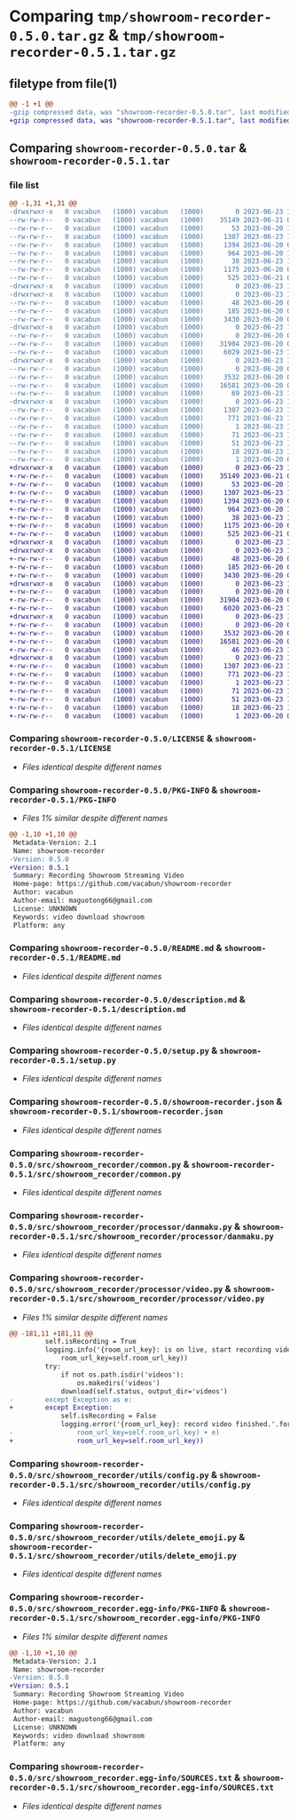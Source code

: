 # Comparing `tmp/showroom-recorder-0.5.0.tar.gz` & `tmp/showroom-recorder-0.5.1.tar.gz`

## filetype from file(1)

```diff
@@ -1 +1 @@
-gzip compressed data, was "showroom-recorder-0.5.0.tar", last modified: Fri Jun 23 17:16:36 2023, max compression
+gzip compressed data, was "showroom-recorder-0.5.1.tar", last modified: Fri Jun 23 17:53:44 2023, max compression
```

## Comparing `showroom-recorder-0.5.0.tar` & `showroom-recorder-0.5.1.tar`

### file list

```diff
@@ -1,31 +1,31 @@
-drwxrwxr-x   0 vacabun   (1000) vacabun   (1000)        0 2023-06-23 17:16:36.923225 showroom-recorder-0.5.0/
--rw-rw-r--   0 vacabun   (1000) vacabun   (1000)    35149 2023-06-21 05:55:33.000000 showroom-recorder-0.5.0/LICENSE
--rw-rw-r--   0 vacabun   (1000) vacabun   (1000)       53 2023-06-20 10:03:45.000000 showroom-recorder-0.5.0/MANIFEST.in
--rw-rw-r--   0 vacabun   (1000) vacabun   (1000)     1307 2023-06-23 17:16:36.923225 showroom-recorder-0.5.0/PKG-INFO
--rw-rw-r--   0 vacabun   (1000) vacabun   (1000)     1394 2023-06-20 09:47:38.000000 showroom-recorder-0.5.0/README.md
--rw-rw-r--   0 vacabun   (1000) vacabun   (1000)      964 2023-06-20 10:02:46.000000 showroom-recorder-0.5.0/description.md
--rw-rw-r--   0 vacabun   (1000) vacabun   (1000)       38 2023-06-23 17:16:36.927225 showroom-recorder-0.5.0/setup.cfg
--rw-rw-r--   0 vacabun   (1000) vacabun   (1000)     1175 2023-06-20 09:59:51.000000 showroom-recorder-0.5.0/setup.py
--rw-rw-r--   0 vacabun   (1000) vacabun   (1000)      525 2023-06-21 05:43:58.000000 showroom-recorder-0.5.0/showroom-recorder.json
-drwxrwxr-x   0 vacabun   (1000) vacabun   (1000)        0 2023-06-23 17:16:36.915225 showroom-recorder-0.5.0/src/
-drwxrwxr-x   0 vacabun   (1000) vacabun   (1000)        0 2023-06-23 17:16:36.923225 showroom-recorder-0.5.0/src/showroom_recorder/
--rw-rw-r--   0 vacabun   (1000) vacabun   (1000)       48 2023-06-20 09:35:33.000000 showroom-recorder-0.5.0/src/showroom_recorder/__init__.py
--rw-rw-r--   0 vacabun   (1000) vacabun   (1000)      185 2023-06-20 09:35:33.000000 showroom-recorder-0.5.0/src/showroom_recorder/__main__.py
--rw-rw-r--   0 vacabun   (1000) vacabun   (1000)     3430 2023-06-20 09:35:33.000000 showroom-recorder-0.5.0/src/showroom_recorder/common.py
-drwxrwxr-x   0 vacabun   (1000) vacabun   (1000)        0 2023-06-23 17:16:36.923225 showroom-recorder-0.5.0/src/showroom_recorder/processor/
--rw-rw-r--   0 vacabun   (1000) vacabun   (1000)        0 2023-06-20 09:35:33.000000 showroom-recorder-0.5.0/src/showroom_recorder/processor/__init__.py
--rw-rw-r--   0 vacabun   (1000) vacabun   (1000)    31904 2023-06-20 09:35:33.000000 showroom-recorder-0.5.0/src/showroom_recorder/processor/danmaku.py
--rw-rw-r--   0 vacabun   (1000) vacabun   (1000)     6029 2023-06-23 17:16:06.000000 showroom-recorder-0.5.0/src/showroom_recorder/processor/video.py
-drwxrwxr-x   0 vacabun   (1000) vacabun   (1000)        0 2023-06-23 17:16:36.923225 showroom-recorder-0.5.0/src/showroom_recorder/utils/
--rw-rw-r--   0 vacabun   (1000) vacabun   (1000)        0 2023-06-20 09:35:33.000000 showroom-recorder-0.5.0/src/showroom_recorder/utils/__init__.py
--rw-rw-r--   0 vacabun   (1000) vacabun   (1000)     3532 2023-06-20 09:35:33.000000 showroom-recorder-0.5.0/src/showroom_recorder/utils/config.py
--rw-rw-r--   0 vacabun   (1000) vacabun   (1000)    16581 2023-06-20 09:35:33.000000 showroom-recorder-0.5.0/src/showroom_recorder/utils/delete_emoji.py
--rw-rw-r--   0 vacabun   (1000) vacabun   (1000)       69 2023-06-23 17:16:19.000000 showroom-recorder-0.5.0/src/showroom_recorder/version.py
-drwxrwxr-x   0 vacabun   (1000) vacabun   (1000)        0 2023-06-23 17:16:36.923225 showroom-recorder-0.5.0/src/showroom_recorder.egg-info/
--rw-rw-r--   0 vacabun   (1000) vacabun   (1000)     1307 2023-06-23 17:16:36.000000 showroom-recorder-0.5.0/src/showroom_recorder.egg-info/PKG-INFO
--rw-rw-r--   0 vacabun   (1000) vacabun   (1000)      771 2023-06-23 17:16:36.000000 showroom-recorder-0.5.0/src/showroom_recorder.egg-info/SOURCES.txt
--rw-rw-r--   0 vacabun   (1000) vacabun   (1000)        1 2023-06-23 17:16:36.000000 showroom-recorder-0.5.0/src/showroom_recorder.egg-info/dependency_links.txt
--rw-rw-r--   0 vacabun   (1000) vacabun   (1000)       71 2023-06-23 17:16:36.000000 showroom-recorder-0.5.0/src/showroom_recorder.egg-info/entry_points.txt
--rw-rw-r--   0 vacabun   (1000) vacabun   (1000)       51 2023-06-23 17:16:36.000000 showroom-recorder-0.5.0/src/showroom_recorder.egg-info/requires.txt
--rw-rw-r--   0 vacabun   (1000) vacabun   (1000)       18 2023-06-23 17:16:36.000000 showroom-recorder-0.5.0/src/showroom_recorder.egg-info/top_level.txt
--rw-rw-r--   0 vacabun   (1000) vacabun   (1000)        1 2023-06-20 09:30:11.000000 showroom-recorder-0.5.0/src/showroom_recorder.egg-info/zip-safe
+drwxrwxr-x   0 vacabun   (1000) vacabun   (1000)        0 2023-06-23 17:53:44.503310 showroom-recorder-0.5.1/
+-rw-rw-r--   0 vacabun   (1000) vacabun   (1000)    35149 2023-06-21 05:55:33.000000 showroom-recorder-0.5.1/LICENSE
+-rw-rw-r--   0 vacabun   (1000) vacabun   (1000)       53 2023-06-20 10:03:45.000000 showroom-recorder-0.5.1/MANIFEST.in
+-rw-rw-r--   0 vacabun   (1000) vacabun   (1000)     1307 2023-06-23 17:53:44.503310 showroom-recorder-0.5.1/PKG-INFO
+-rw-rw-r--   0 vacabun   (1000) vacabun   (1000)     1394 2023-06-20 09:47:38.000000 showroom-recorder-0.5.1/README.md
+-rw-rw-r--   0 vacabun   (1000) vacabun   (1000)      964 2023-06-20 10:02:46.000000 showroom-recorder-0.5.1/description.md
+-rw-rw-r--   0 vacabun   (1000) vacabun   (1000)       38 2023-06-23 17:53:44.503310 showroom-recorder-0.5.1/setup.cfg
+-rw-rw-r--   0 vacabun   (1000) vacabun   (1000)     1175 2023-06-20 09:59:51.000000 showroom-recorder-0.5.1/setup.py
+-rw-rw-r--   0 vacabun   (1000) vacabun   (1000)      525 2023-06-21 05:43:58.000000 showroom-recorder-0.5.1/showroom-recorder.json
+drwxrwxr-x   0 vacabun   (1000) vacabun   (1000)        0 2023-06-23 17:53:44.499310 showroom-recorder-0.5.1/src/
+drwxrwxr-x   0 vacabun   (1000) vacabun   (1000)        0 2023-06-23 17:53:44.499310 showroom-recorder-0.5.1/src/showroom_recorder/
+-rw-rw-r--   0 vacabun   (1000) vacabun   (1000)       48 2023-06-20 09:35:33.000000 showroom-recorder-0.5.1/src/showroom_recorder/__init__.py
+-rw-rw-r--   0 vacabun   (1000) vacabun   (1000)      185 2023-06-20 09:35:33.000000 showroom-recorder-0.5.1/src/showroom_recorder/__main__.py
+-rw-rw-r--   0 vacabun   (1000) vacabun   (1000)     3430 2023-06-20 09:35:33.000000 showroom-recorder-0.5.1/src/showroom_recorder/common.py
+drwxrwxr-x   0 vacabun   (1000) vacabun   (1000)        0 2023-06-23 17:53:44.503310 showroom-recorder-0.5.1/src/showroom_recorder/processor/
+-rw-rw-r--   0 vacabun   (1000) vacabun   (1000)        0 2023-06-20 09:35:33.000000 showroom-recorder-0.5.1/src/showroom_recorder/processor/__init__.py
+-rw-rw-r--   0 vacabun   (1000) vacabun   (1000)    31904 2023-06-20 09:35:33.000000 showroom-recorder-0.5.1/src/showroom_recorder/processor/danmaku.py
+-rw-rw-r--   0 vacabun   (1000) vacabun   (1000)     6020 2023-06-23 17:51:42.000000 showroom-recorder-0.5.1/src/showroom_recorder/processor/video.py
+drwxrwxr-x   0 vacabun   (1000) vacabun   (1000)        0 2023-06-23 17:53:44.503310 showroom-recorder-0.5.1/src/showroom_recorder/utils/
+-rw-rw-r--   0 vacabun   (1000) vacabun   (1000)        0 2023-06-20 09:35:33.000000 showroom-recorder-0.5.1/src/showroom_recorder/utils/__init__.py
+-rw-rw-r--   0 vacabun   (1000) vacabun   (1000)     3532 2023-06-20 09:35:33.000000 showroom-recorder-0.5.1/src/showroom_recorder/utils/config.py
+-rw-rw-r--   0 vacabun   (1000) vacabun   (1000)    16581 2023-06-20 09:35:33.000000 showroom-recorder-0.5.1/src/showroom_recorder/utils/delete_emoji.py
+-rw-rw-r--   0 vacabun   (1000) vacabun   (1000)       46 2023-06-23 17:53:09.000000 showroom-recorder-0.5.1/src/showroom_recorder/version.py
+drwxrwxr-x   0 vacabun   (1000) vacabun   (1000)        0 2023-06-23 17:53:44.503310 showroom-recorder-0.5.1/src/showroom_recorder.egg-info/
+-rw-rw-r--   0 vacabun   (1000) vacabun   (1000)     1307 2023-06-23 17:53:44.000000 showroom-recorder-0.5.1/src/showroom_recorder.egg-info/PKG-INFO
+-rw-rw-r--   0 vacabun   (1000) vacabun   (1000)      771 2023-06-23 17:53:44.000000 showroom-recorder-0.5.1/src/showroom_recorder.egg-info/SOURCES.txt
+-rw-rw-r--   0 vacabun   (1000) vacabun   (1000)        1 2023-06-23 17:53:44.000000 showroom-recorder-0.5.1/src/showroom_recorder.egg-info/dependency_links.txt
+-rw-rw-r--   0 vacabun   (1000) vacabun   (1000)       71 2023-06-23 17:53:44.000000 showroom-recorder-0.5.1/src/showroom_recorder.egg-info/entry_points.txt
+-rw-rw-r--   0 vacabun   (1000) vacabun   (1000)       51 2023-06-23 17:53:44.000000 showroom-recorder-0.5.1/src/showroom_recorder.egg-info/requires.txt
+-rw-rw-r--   0 vacabun   (1000) vacabun   (1000)       18 2023-06-23 17:53:44.000000 showroom-recorder-0.5.1/src/showroom_recorder.egg-info/top_level.txt
+-rw-rw-r--   0 vacabun   (1000) vacabun   (1000)        1 2023-06-20 09:30:11.000000 showroom-recorder-0.5.1/src/showroom_recorder.egg-info/zip-safe
```

### Comparing `showroom-recorder-0.5.0/LICENSE` & `showroom-recorder-0.5.1/LICENSE`

 * *Files identical despite different names*

### Comparing `showroom-recorder-0.5.0/PKG-INFO` & `showroom-recorder-0.5.1/PKG-INFO`

 * *Files 1% similar despite different names*

```diff
@@ -1,10 +1,10 @@
 Metadata-Version: 2.1
 Name: showroom-recorder
-Version: 0.5.0
+Version: 0.5.1
 Summary: Recording Showroom Streaming Video
 Home-page: https://github.com/vacabun/showroom-recorder
 Author: vacabun
 Author-email: maguotong66@gmail.com
 License: UNKNOWN
 Keywords: video download showroom
 Platform: any
```

### Comparing `showroom-recorder-0.5.0/README.md` & `showroom-recorder-0.5.1/README.md`

 * *Files identical despite different names*

### Comparing `showroom-recorder-0.5.0/description.md` & `showroom-recorder-0.5.1/description.md`

 * *Files identical despite different names*

### Comparing `showroom-recorder-0.5.0/setup.py` & `showroom-recorder-0.5.1/setup.py`

 * *Files identical despite different names*

### Comparing `showroom-recorder-0.5.0/showroom-recorder.json` & `showroom-recorder-0.5.1/showroom-recorder.json`

 * *Files identical despite different names*

### Comparing `showroom-recorder-0.5.0/src/showroom_recorder/common.py` & `showroom-recorder-0.5.1/src/showroom_recorder/common.py`

 * *Files identical despite different names*

### Comparing `showroom-recorder-0.5.0/src/showroom_recorder/processor/danmaku.py` & `showroom-recorder-0.5.1/src/showroom_recorder/processor/danmaku.py`

 * *Files identical despite different names*

### Comparing `showroom-recorder-0.5.0/src/showroom_recorder/processor/video.py` & `showroom-recorder-0.5.1/src/showroom_recorder/processor/video.py`

 * *Files 1% similar despite different names*

```diff
@@ -181,11 +181,11 @@
         self.isRecording = True
         logging.info('{room_url_key}: is on live, start recording video.'.format(
             room_url_key=self.room_url_key))
         try:
             if not os.path.isdir('videos'):
                 os.makedirs('videos')
             download(self.status, output_dir='videos')
-        except Exception as e:
+        except Exception:
             self.isRecording = False
             logging.error('{room_url_key}: record video finished.'.format(
-                room_url_key=self.room_url_key) + e)
+                room_url_key=self.room_url_key))
```

### Comparing `showroom-recorder-0.5.0/src/showroom_recorder/utils/config.py` & `showroom-recorder-0.5.1/src/showroom_recorder/utils/config.py`

 * *Files identical despite different names*

### Comparing `showroom-recorder-0.5.0/src/showroom_recorder/utils/delete_emoji.py` & `showroom-recorder-0.5.1/src/showroom_recorder/utils/delete_emoji.py`

 * *Files identical despite different names*

### Comparing `showroom-recorder-0.5.0/src/showroom_recorder.egg-info/PKG-INFO` & `showroom-recorder-0.5.1/src/showroom_recorder.egg-info/PKG-INFO`

 * *Files 1% similar despite different names*

```diff
@@ -1,10 +1,10 @@
 Metadata-Version: 2.1
 Name: showroom-recorder
-Version: 0.5.0
+Version: 0.5.1
 Summary: Recording Showroom Streaming Video
 Home-page: https://github.com/vacabun/showroom-recorder
 Author: vacabun
 Author-email: maguotong66@gmail.com
 License: UNKNOWN
 Keywords: video download showroom
 Platform: any
```

### Comparing `showroom-recorder-0.5.0/src/showroom_recorder.egg-info/SOURCES.txt` & `showroom-recorder-0.5.1/src/showroom_recorder.egg-info/SOURCES.txt`

 * *Files identical despite different names*


